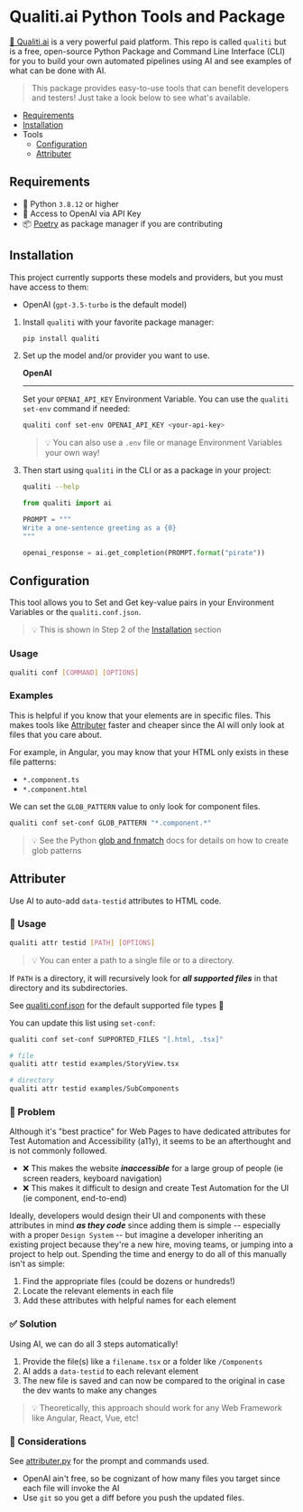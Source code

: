 # Qualiti.ai Python Tools and Package

[🔗 Qualiti.ai](https://qualiti.ai) is a very powerful paid platform. This repo is called `qualiti` but is a free, open-source Python Package and Command Line Interface (CLI) for you to build your own automated pipelines using AI and see examples of what can be done with AI.

> This package provides easy-to-use tools that can benefit developers and testers! Just take a look below to see what's available.

- [Requirements](#requirements)
- [Installation](#installation)
- Tools
  - [Configuration](#configuration)
  - [Attributer](#attributer)

## Requirements

- 🐍 Python `3.8.12` or higher
- 🔑 Access to OpenAI via API Key
- 📦 [Poetry](https://python-poetry.org/) as package manager if you are contributing

## Installation

This project currently supports these models and providers, but you must have access to them:

- OpenAI (`gpt-3.5-turbo` is the default model)

1. Install `qualiti` with your favorite package manager:

    ```bash
    pip install qualiti
    ```

2. Set up the model and/or provider you want to use.

    **OpenAI**

    ---

    Set your `OPENAI_API_KEY` Environment Variable. You can use the `qualiti set-env` command if needed:

    ```bash
    qualiti conf set-env OPENAI_API_KEY <your-api-key>
    ```

    > 💡 You can also use a `.env` file or manage Environment Variables your own way!

3. Then start using `qualiti` in the CLI or as a package in your project:

    ```bash
    qualiti --help
    ```

    ```python
    from qualiti import ai

    PROMPT = """
    Write a one-sentence greeting as a {0}
    """

    openai_response = ai.get_completion(PROMPT.format("pirate"))
    ```

## Configuration

This tool allows you to Set and Get key-value pairs in your Environment Variables or the `qualiti.conf.json`.

> 💡 This is shown in Step 2 of the [Installation](#installation) section

### Usage

```bash
qualiti conf [COMMAND] [OPTIONS]
```

### Examples

This is helpful if you know that your elements are in specific files. This makes tools like [Attributer](#attributer) faster and cheaper since the AI will only look at files that you care about.

For example, in Angular, you may know that your HTML only exists in these file patterns:

- `*.component.ts`
- `*.component.html`

We can set the `GLOB_PATTERN` value to only look for component files.

```bash
qualiti conf set-conf GLOB_PATTERN "*.component.*"
```

> 💡 See the Python [glob and fnmatch](https://docs.python.org/3/library/fnmatch.html#module-fnmatch) docs for details on how to create glob patterns

## Attributer

Use AI to auto-add `data-testid` attributes to HTML code.

### 🤖 Usage

```bash
qualiti attr testid [PATH] [OPTIONS]
```

> 💡 You can enter a path to a single file or to a directory.

If `PATH` is a directory, it will recursively look for ***all supported files*** in that directory and its subdirectories.

See [qualiti.conf.json](./qualiti/qualiti.conf.json) for the default supported file types 👀

You can update this list using `set-conf`:

```bash
qualiti conf set-conf SUPPORTED_FILES "[.html, .tsx]"
```

```bash
# file
qualiti attr testid examples/StoryView.tsx

# directory
qualiti attr testid examples/SubComponents
```

### 🤕 Problem

Although it's "best practice" for Web Pages to have dedicated attributes for Test Automation and Accessibility (a11y), it seems to be an afterthought and is not commonly followed.

- ❌ This makes the website ***inaccessible*** for a large group of people (ie screen readers, keyboard navigation)
- ❌ This makes it difficult to design and create Test Automation for the UI (ie component, end-to-end)

Ideally, developers would design their UI and components with these attributes in mind ***as they code*** since adding them is simple -- especially with a proper `Design System` -- but imagine a developer inheriting an existing project because they're a new hire, moving teams, or jumping into a project to help out. Spending the time and energy to do all of this manually isn't as simple:

1. Find the appropriate files (could be dozens or hundreds!)
2. Locate the relevant elements in each file
3. Add these attributes with helpful names for each element

### ✅ Solution

Using AI, we can do all 3 steps automatically!

1. Provide the file(s) like a `filename.tsx` or a folder like `/Components`
2. AI adds a `data-testid` to each relevant element
3. The new file is saved and can now be compared to the original in case the dev wants to make any changes

> 💡 Theoretically, this approach should work for any Web Framework like Angular, React, Vue, etc!

### 💭 Considerations

See [attributer.py](/qualiti/attributer.py) for the prompt and commands used.

- OpenAI ain't free, so be cognizant of how many files you target since each file will invoke the AI
- Use `git` so you get a diff before you push the updated files.
